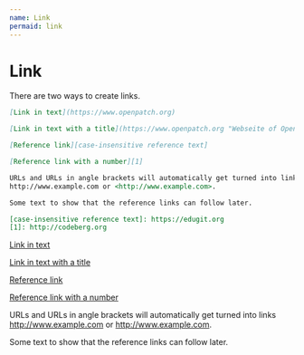 ```yaml
---
name: Link
permaid: link
---
```


# Link

There are two ways to create links.

```md
[Link in text](https://www.openpatch.org)

[Link in text with a title](https://www.openpatch.org "Webseite of OpenPatch")

[Reference link][case-insensitive reference text]

[Reference link with a number][1]

URLs and URLs in angle brackets will automatically get turned into links
http://www.example.com or <http://www.example.com>.

Some text to show that the reference links can follow later.

[case-insensitive reference text]: https://edugit.org
[1]: http://codeberg.org
```

[Link in text](https://www.openpatch.org)

[Link in text with a title](https://www.openpatch.org "Webseite of OpenPatch")

[Reference link][case-insensitive reference text]

[Reference link with a number][1]

URLs and URLs in angle brackets will automatically get turned into links
http://www.example.com or <http://www.example.com>.

Some text to show that the reference links can follow later.

[case-insensitive reference text]: https://edugit.org
[1]: http://codeberg.org
